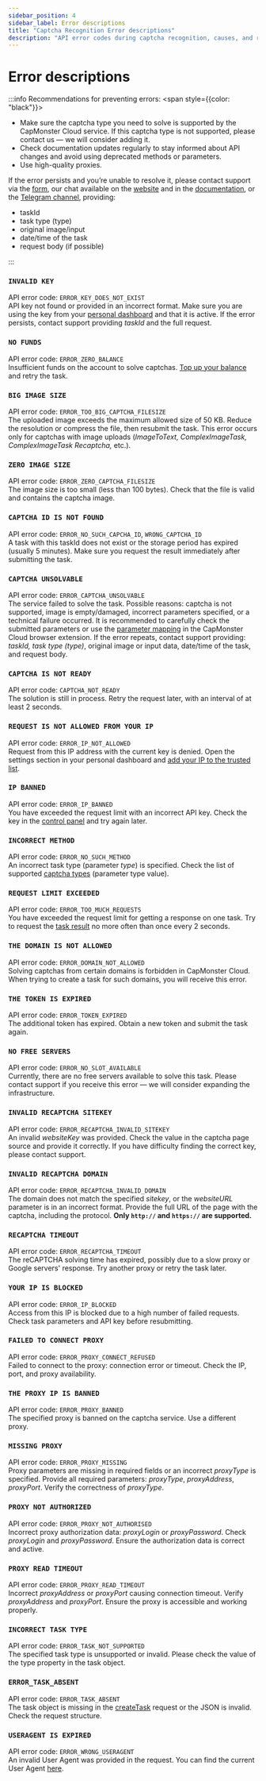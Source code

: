 ```yaml
---
sidebar_position: 4
sidebar_label: Error descriptions
title: "Captcha Recognition Error descriptions"
description: "API error codes during captcha recognition, causes, and recommendations to prevent errors when integrating the API for solving and bypassing captchas on the CapMonster Cloud service website!"
---
```


# Error descriptions

:::info Recommendations for preventing errors:
<span style={{color: "black"}}>

- Make sure the captcha type you need to solve is supported by the CapMonster Cloud service. If this captcha type is not supported, please contact us — we will consider adding it.  
- Check documentation updates regularly to stay informed about API changes and avoid using deprecated methods or parameters.  
- Use high-quality proxies.  

If the error persists and you’re unable to resolve it, please contact support via the [form](https://helpdesk.zennolab.com/conversation/new), our chat available on the [website](https://capmonster.cloud/) and in the [documentation](https://docs.capmonster.cloud/), or the [Telegram channel](https://t.me/capmonstercloud), providing:

- taskId  
- task type (type)  
- original image/input  
- date/time of the task  
- request body (if possible)  

</span>
:::


### `INVALID KEY`
API error code: `ERROR_KEY_DOES_NOT_EXIST` <br />
API key not found or provided in an incorrect format. Make sure you are using the key from your [personal dashboard](https://dash.capmonster.cloud/) and that it is active. If the error persists, contact support providing *taskId* and the full request.

### `NO FUNDS`
API error code: `ERROR_ZERO_BALANCE` <br />
Insufficient funds on the account to solve captchas. [Top up your balance](https://capmonster.cloud/SelectPaymentType) and retry the task.

### `BIG IMAGE SIZE`
API error code: `ERROR_TOO_BIG_CAPTCHA_FILESIZE` <br />
The uploaded image exceeds the maximum allowed size of 50 KB. Reduce the resolution or compress the file, then resubmit the task. This error occurs only for captchas with image uploads (*ImageToText, ComplexImageTask, ComplexImageTask Recaptcha,* etc.).

### `ZERO IMAGE SIZE`
API error code: `ERROR_ZERO_CAPTCHA_FILESIZE` <br />
The image size is too small (less than 100 bytes). Check that the file is valid and contains the captcha image.

### `CAPTCHA ID IS NOT FOUND`
API error code: `ERROR_NO_SUCH_CAPCHA_ID`, `WRONG_CAPTCHA_ID` <br />
A task with this taskId does not exist or the storage period has expired (usually 5 minutes). Make sure you request the result immediately after submitting the task.

### `CAPTCHA UNSOLVABLE`
API error code: `ERROR_CAPTCHA_UNSOLVABLE` <br />
The service failed to solve the task. Possible reasons: captcha is not supported, image is empty/damaged, incorrect parameters specified, or a technical failure occurred. It is recommended to carefully check the submitted parameters or use the [parameter mapping](https://docs.capmonster.cloud/docs/extension/extension-main/#captcha-parameter-mapping) in the CapMonster Cloud browser extension. If the error repeats, contact support providing: *taskId, task type (type)*, original image or input data, date/time of the task, and request body.

### `CAPTCHA IS NOT READY`
API error code: `CAPTCHA_NOT_READY` <br />
The solution is still in process. Retry the request later, with an interval of at least 2 seconds.

### `REQUEST IS NOT ALLOWED FROM YOUR IP`
API error code: `ERROR_IP_NOT_ALLOWED` <br />
Request from this IP address with the current key is denied. Open the settings section in your personal dashboard and [add your IP to the trusted list](https://dash.capmonster.cloud/Account/Settings).

### `IP BANNED`
API error code: `ERROR_IP_BANNED` <br />
You have exceeded the request limit with an incorrect API key. Check the key in the [control panel](https://dash.capmonster.cloud/) and try again later.

### `INCORRECT METHOD`
API error code: `ERROR_NO_SUCH_METHOD` <br />
An incorrect task type (parameter *type*) is specified. Check the list of supported [captcha types](https://docs.capmonster.cloud/docs/captchas/) (parameter type value).

### `REQUEST LIMIT EXCEEDED`
API error code: `ERROR_TOO_MUCH_REQUESTS` <br />
You have exceeded the request limit for getting a response on one task. Try to request the [task result](./methods/get-task-result.md) no more often than once every 2 seconds.

### `THE DOMAIN IS NOT ALLOWED`
API error code: `ERROR_DOMAIN_NOT_ALLOWED` <br />
Solving captchas from certain domains is forbidden in CapMonster Cloud. When trying to create a task for such domains, you will receive this error.

### `THE TOKEN IS EXPIRED`
API error code: `ERROR_TOKEN_EXPIRED` <br />
The additional token has expired. Obtain a new token and submit the task again.

### `NO FREE SERVERS`
API error code: `ERROR_NO_SLOT_AVAILABLE` <br />
Currently, there are no free servers available to solve this task. Please contact support if you receive this error — we will consider expanding the infrastructure.

### `INVALID RECAPTCHA SITEKEY`
API error code: `ERROR_RECAPTCHA_INVALID_SITEKEY` <br />
An invalid *websiteKey* was provided. Check the value in the captcha page source and provide it correctly. If you have difficulty finding the correct key, please contact support.

### `INVALID RECAPTCHA DOMAIN`
API error code: `ERROR_RECAPTCHA_INVALID_DOMAIN` <br />
The domain does not match the specified *sitekey*, or the *websiteURL* parameter is in an incorrect format. Provide the full URL of the page with the captcha, including the protocol. **Only `http://` and `https://` are supported.**

### `RECAPTCHA TIMEOUT`
API error code: `ERROR_RECAPTCHA_TIMEOUT` <br />
The reCAPTCHA solving time has expired, possibly due to a slow proxy or Google servers' response. Try another proxy or retry the task later.

### `YOUR IP IS BLOCKED`
API error code: `ERROR_IP_BLOCKED` <br />
Access from this IP is blocked due to a high number of failed requests. Check task parameters and API key before resubmitting.

### `FAILED TO CONNECT PROXY`
API error code: `ERROR_PROXY_CONNECT_REFUSED` <br />
Failed to connect to the proxy: connection error or timeout. Check the IP, port, and proxy availability.

### `THE PROXY IP IS BANNED`
API error code: `ERROR_PROXY_BANNED` <br />
The specified proxy is banned on the captcha service. Use a different proxy.

### `MISSING PROXY`
API error code: `ERROR_PROXY_MISSING`<br />
Proxy parameters are missing in required fields or an incorrect *proxyType* is specified. Provide all required parameters: *proxyType*, *proxyAddress*, *proxyPort*. Verify the correctness of *proxyType*.

### `PROXY NOT AUTHORIZED`
API error code: `ERROR_PROXY_NOT_AUTHORISED`<br />
Incorrect proxy authorization data: *proxyLogin* or *proxyPassword*. Check *proxyLogin* and *proxyPassword*. Ensure the authorization data is correct and active.

### `PROXY READ TIMEOUT`
API error code: `ERROR_PROXY_READ_TIMEOUT`<br />
Incorrect *proxyAddress* or *proxyPort* causing connection timeout. Verify *proxyAddress* and *proxyPort*. Ensure the proxy is accessible and working properly.

### `INCORRECT TASK TYPE`
API error code: `ERROR_TASK_NOT_SUPPORTED` <br />
The specified task type is unsupported or invalid. Please check the value of the type property in the task object.

### `ERROR_TASK_ABSENT`
API error code: `ERROR_TASK_ABSENT` <br />
The task object is missing in the [createTask](./methods/create-task.md) request or the JSON is invalid. Check the request structure.

### `USERAGENT IS EXPIRED`
API error code: `ERROR_WRONG_USERAGENT`<br />
An invalid User Agent was provided in the request. You can find the current User Agent [here](https://capmonster.cloud/api/useragent/actual).
